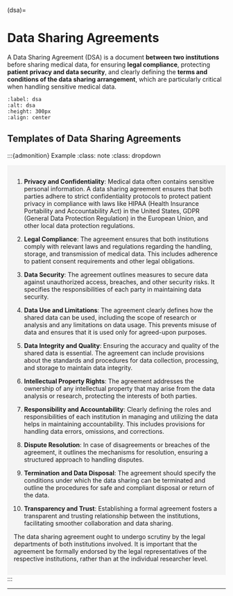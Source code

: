 (dsa)= 
# Data Sharing Agreements 


A Data Sharing Agreement (DSA) is a document **between two institutions** before sharing medical data, for ensuring **legal compliance**, protecting **patient privacy and data security**, and clearly defining the **terms and conditions of the data sharing arrangement**, which are particularly critical when handling sensitive medical data.

```{figure} ./figures/dsa.png
:label: dsa
:alt: dsa
:height: 300px
:align: center
```



## Templates of Data Sharing Agreements

<!-- ? -->
:::{admonition} Example
:class: note
:class: dropdown

<div style="background-color: #f4f4f4; padding: 15px;">

1.  **Privacy and Confidentiality**: Medical data often contains sensitive personal information. A data sharing agreement ensures that both parties adhere to strict confidentiality protocols to protect patient privacy in compliance with laws like HIPAA (Health Insurance Portability and Accountability Act) in the United States, GDPR (General Data Protection Regulation) in the European Union, and other local data protection regulations.

2.  **Legal Compliance**: The agreement ensures that both institutions comply with relevant laws and regulations regarding the handling, storage, and transmission of medical data. This includes adherence to patient consent requirements and other legal obligations.

3.  **Data Security**: The agreement outlines measures to secure data against unauthorized access, breaches, and other security risks. It specifies the responsibilities of each party in maintaining data security.

4.  **Data Use and Limitations**: The agreement clearly defines how the shared data can be used, including the scope of research or analysis and any limitations on data usage. This prevents misuse of data and ensures that it is used only for agreed-upon purposes.

5.  **Data Integrity and Quality**: Ensuring the accuracy and quality of the shared data is essential. The agreement can include provisions about the standards and procedures for data collection, processing, and storage to maintain data integrity.

6.  **Intellectual Property Rights**: The agreement addresses the ownership of any intellectual property that may arise from the data analysis or research, protecting the interests of both parties.

7.  **Responsibility and Accountability**: Clearly defining the roles and responsibilities of each institution in managing and utilizing the data helps in maintaining accountability. This includes provisions for handling data errors, omissions, and corrections.

8.  **Dispute Resolution**: In case of disagreements or breaches of the agreement, it outlines the mechanisms for resolution, ensuring a structured approach to handling disputes.

9.  **Termination and Data Disposal**: The agreement should specify the conditions under which the data sharing can be terminated and outline the procedures for safe and compliant disposal or return of the data.

10. **Transparency and Trust**: Establishing a formal agreement fosters a transparent and trusting relationship between the institutions, facilitating smoother collaboration and data sharing.

The data sharing agreement ought to undergo scrutiny by the legal departments of both institutions involved. It is important that the agreement be formally endorsed by the legal representatives of the respective institutions, rather than at the individual researcher level.

</div>
:::

<!-- Schulthess Klinik, Zürich, Switzerland -->
<!-- :::{admonition} Schulthess Klinik, Zürich, Switzerland
:class: note
:class: dropdown

The Data Sharing Agreement of the Schulthess Klinik can be [downloaded here](documents/Schulthess_data_sharing_agreement_template.pdf).

::: -->

---
